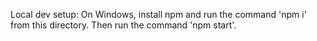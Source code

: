 Local dev setup:
On Windows, install npm and run the command 'npm i' from this directory. Then run the command 'npm start'.

